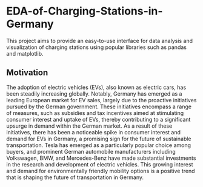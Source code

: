 # EDA-of-Charging-Stations-in-Germany
This project aims to provide an easy-to-use interface for data analysis and visualization of charging stations using popular libraries such as pandas and matplotlib.
## Motivation
The adoption of electric vehicles (EVs), also known as electric cars, has been steadily increasing globally. Notably, Germany has emerged as a leading European market for EV sales, largely due to the proactive initiatives pursued by the German government. These initiatives encompass a range of measures, such as subsidies and tax incentives aimed at stimulating consumer interest and uptake of EVs, thereby contributing to a significant upsurge in demand within the German market.
As a result of these initiatives, there has been a noticeable spike in consumer interest and demand for EVs in Germany, a promising sign for the future of sustainable transportation. Tesla has emerged as a particularly popular choice among buyers, and prominent German automobile manufacturers including Volkswagen, BMW, and Mercedes-Benz have made substantial investments in the research and development of electric vehicles. This growing interest and demand for environmentally friendly mobility options is a positive trend that is shaping the future of transportation in Germany. 
